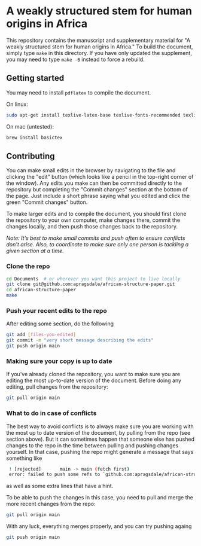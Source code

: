 # A weakly structured stem for human origins in Africa

This repository contains the manuscript and supplementary material for "A
weakly structured stem for human origins in Africa." To build the document,
simply type `make` in this directory. If you have only updated the supplement,
you may need to type `make -B` instead to force a rebuild.

## Getting started

You may need to install `pdflatex` to compile the document.

On linux:

```sh
sudo apt-get install texlive-latex-base texlive-fonts-recommended texlive-fonts-extra texlive-latex-extra
```

On mac (untested):

```sh
brew install basictex
```

## Contributing

You can make small edits in the browser by navigating to the file and clicking
the "edit" button (which looks like a pencil in the top-right corner of the
window). Any edits you make can then be committed directly to the repository
but completing the "Commit changes" section at the bottom of the page. Just include
a short phrase saying what you edited and click the green "Commit changes" button.

To make larger edits and to compile the document, you should first clone the
repository to your own computer, make changes there, commit the changes locally,
and then push those changes back to the repository.

*Note: It's best to make small commits and push often to ensure conflicts don't
arise. Also, to coordinate to make sure only one person is tackling a given
section at a time.*

### Clone the repo
```sh
cd Documents  # or wherever you want this project to live locally
git clone git@github.com:apragsdale/african-structure-paper.git
cd african-structure-paper
make
```

### Push your recent edits to the repo
After editing some section, do the following
```sh
git add [files-you-edited]
git commit -m "very short message describing the edits"
git push origin main
```

### Making sure your copy is up to date
If you've already cloned the repository, you want to make sure you are editing
the most up-to-date version of the document. Before doing any editing, pull
changes from the repository:
```sh
git pull origin main
```

### What to do in case of conflicts
The best way to avoid conflicts is to always make sure you are working with the
most up to date version of the document, by pulling from the repo (see section
above). But it can sometimes happen that someone else has pushed changes to the
repo in the time between pulling and pushing changes yourself. In that case,
pushing the repo might generate a message that says something like
```sh
 ! [rejected]       main -> main (fetch first)
 error: failed to push some refs to `github.com:apragsdale/african-structure-paper.git`
```
as well as some extra lines that have a hint.

To be able to push the changes in this case, you need to pull and merge the more
recent changes from the repo:
```sh
git pull origin main
```
With any luck, everything merges properly, and you can try pushing againg
```sh
git push origin main
```
